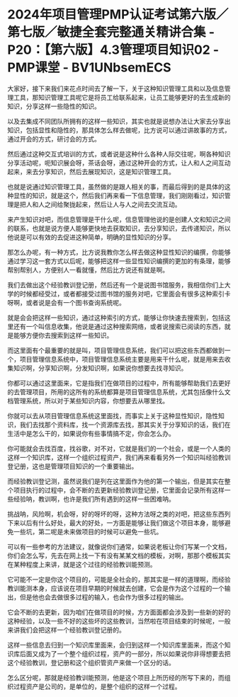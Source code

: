 # 2024年项目管理PMP认证考试第六版／第七版／敏捷全套完整通关精讲合集 - P20：【第六版】4.3管理项目知识02 - PMP课堂 - BV1UNbsemECS

大家好，接下来我们来花点时间去了解一下，关于这种知识管理工具和以及信息管理工具，那知识管理工具呢它是将员工给联系起来，让员工能够更好的去生成新的知识，分享这样一些隐性的知识。

以及去集成不同团队所拥有的这样一些知识，其实也就是说想办法让大家去分享出知识，包括显性和隐性的，那具体怎么样去做呢，比方说可以通过讲故事的方式，通过开会的方式，研讨会的方式。

然后通过这种交互式培训的方式，或者说是这种什么各种人际交往呢，啊各种知识分享活动呢，呃知识展会呀，茶话会呀，通过这种开会的方式，让人和人之间互动起来，来去分享知识，然后去展现知识，这是知识管理工具。

也就是说通过知识管理工具，虽然做的是跟人相关的事，而最后得到的是具体的这种显性的知识，就是这个，然后我们再来看一下信息管理，我们刚刚看过，知识管理是把人和人之间给聚拢起来，然后让人与人之间去交流互动。

来产生知识对吧，而信息管理是干什么呢，信息管理他说的是创建人文和知识之间的联系，也就是说方便人能够更快地去获取知识，去分享知识，去传递知识，所以他说是可以有效的去促进这种简单，明确的显性知识的分享。

那怎么办呢，有一种方式，比方说我教你怎么样去做这种显性知识的编撰，你能够通过学习这一套方式以后呢，能够把这样一些显性知识编撰的更加的有条理，能够帮别帮别人，方便别人一看就懂，然后比方说还有就是啊。

我们去做出这个经验教训登记册，然后还有一个是说图书馆服务，我相信你们上大学的时候都经受过，或者都接受过图书馆的服务对吧，它里面会有很多这种索引卡呀啊，或者说是会有一个图书查询系统呢。

就是会会把这样一些知识，通过这种索引的方式，能够让你快速去搜索到，包括这里还有一个叫信息收集，他说是通过这种搜索网络，或者说搜索已阅读的东西，就是能够方便你去搜索到这样一些知识。

而这里面有个最重要的就是叫，项目管理信息系统，我们可以把这些东西都做到一个，项目管理信息系统中，项目管理信息系统主要是用来干什么呢，就是用来去收集知识啊，分享知识啊，分发知识啊，如果说你想要去找寻知识。

你都可以通过这里面来，它是指我们在做项目的过程中，所有能够帮助我们去更好的去管理项目，所用的这所有的系统都算是项目管理信息系统，尤其包括像什么文档管理系统，所以对于某些知识内容，你想要去从哪里找。

你就可以去从项目管理信息系统这里面找，而事实上关于这种显性知识，隐性知识，我们去找那个资料库，找一个资源库去找，那其实关于分享知识的话，我们在生活中是怎么干的，如果说你有些事情搞不定，你会怎么办。

你可能就会去找百度，找谷歌，对不对，它就是我们的一个社会，或是一个人类的这样一个知识库，这样一个组织过程资产，我们再来看看另外一个知识叫经验教训登记册，这也是管理项目知识的一个重要输出。

而经验教训登记测，虽然说我们是列在这里面作为他的第一个输出，但是其实在整个项目执行的过程中，会不断的去更新经验教训登记册，它里面会记录所有这样一些经验呐，教训啊，也许是我们所有遇到的这样一些困难呐。

挑战呐，风险啊，机会呀，好的呀坏的呀，这种方法呀之类的对吧，把这些东西列下来以后有什么好处，最大的好处，一方面是能够让我们做这个项目本身，能够避免一些坑，第二呢是未来做项目的时候可以避免一些坑。

可以有一些参考的方法建议，就像说你们通常，如果说老板让你们写某一个文档，你们会怎么写，先去在网上找一下有没有某某文档的模板，对啊，那那个模板其实在某种程度上来讲，就是这个过往的经验教训能预测。

它可能不一定是你这个项目的，可能是全社会的，那其实是一样的道理啊，而经验教训能测本身，应该说在项目早期的时候就去创建，它会是作为这个过程的一个输出，但是他也会去做很多过程的输入，也会作为很多过程的输出。

它会不断的去更新，因为咱们在做项目的时候，方方面面都会涉及到一些新的好的这种经验，以及一些不好的这些坏的这些教训，当然啦在项目结束的时候呢，一般来讲我们会把这样一个经验教训登记册的。

这样一些信息去归到一个知识库里面来，会归到这样一个知识库里面来，而这个知识库后面又成为了一个整个组织过程，资产的一部分，所以如果说你非得想要去把这个经验教训，登记册和这个组织管资产来做一个区分的话。

怎么区分呢，那就是经验教训能预测，他是这个项目上所历经的所写下来的，而组织过程资产是公司的，是单位的，是整个组织的这样一个过程。

